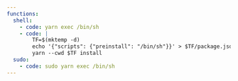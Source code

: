 ```yaml
---
functions:
  shell:
    - code: yarn exec /bin/sh
    - code: |
        TF=$(mktemp -d)
        echo '{"scripts": {"preinstall": "/bin/sh"}}' > $TF/package.json
        yarn --cwd $TF install
  sudo:
    - code: sudo yarn exec /bin/sh
---
```

